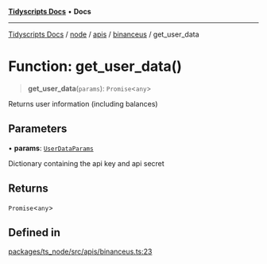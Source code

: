 [**Tidyscripts Docs**](../../../../../../../README.md) • **Docs**

***

[Tidyscripts Docs](../../../../../../../globals.md) / [node](../../../../../README.md) / [apis](../../../README.md) / [binanceus](../README.md) / get\_user\_data

# Function: get\_user\_data()

> **get\_user\_data**(`params`): `Promise`\<`any`\>

Returns user information (including balances)

## Parameters

• **params**: [`UserDataParams`](../type-aliases/UserDataParams.md)

Dictionary containing the api key and api secret

## Returns

`Promise`\<`any`\>

## Defined in

[packages/ts\_node/src/apis/binanceus.ts:23](https://github.com/sheunaluko/tidyscripts/blob/master/packages/ts_node/src/apis/binanceus.ts#L23)
